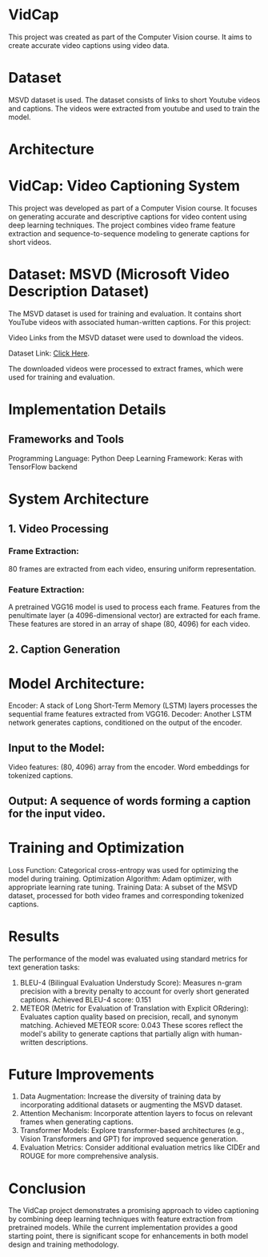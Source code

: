 # VidCap
This project was created as part of the Computer Vision course.
It aims to create accurate video captions using video data.

# Dataset
MSVD dataset is used. The dataset consists of links to short Youtube videos and captions. The videos were extracted from youtube and used to train the model.

# Architecture

# VidCap: Video Captioning System
This project was developed as part of a Computer Vision course. It focuses on generating accurate and descriptive captions for video content using deep learning techniques. The project combines video frame feature extraction and sequence-to-sequence modeling to generate captions for short videos.

# Dataset: MSVD (Microsoft Video Description Dataset)
The MSVD dataset is used for training and evaluation. It contains short YouTube videos with associated human-written captions. For this project:

Video Links from the MSVD dataset were used to download the videos. 

Dataset Link: [Click Here](https://www.kaggle.com/datasets/vtrnanh/msvd-dataset-corpus).

The downloaded videos were processed to extract frames, which were used for training and evaluation.

# Implementation Details

## Frameworks and Tools
Programming Language: Python
Deep Learning Framework: Keras with TensorFlow backend

# System Architecture

## 1. Video Processing
### Frame Extraction:
80 frames are extracted from each video, ensuring uniform representation.

### Feature Extraction:
A pretrained VGG16 model is used to process each frame.
Features from the penultimate layer (a 4096-dimensional vector) are extracted for each frame.
These features are stored in an array of shape (80, 4096) for each video.

## 2. Caption Generation
# Model Architecture:

Encoder: A stack of Long Short-Term Memory (LSTM) layers processes the sequential frame features extracted from VGG16.
Decoder: Another LSTM network generates captions, conditioned on the output of the encoder.

## Input to the Model:
Video features: (80, 4096) array from the encoder.
Word embeddings for tokenized captions.

## Output: A sequence of words forming a caption for the input video.

# Training and Optimization
Loss Function: Categorical cross-entropy was used for optimizing the model during training.
Optimization Algorithm: Adam optimizer, with appropriate learning rate tuning.
Training Data: A subset of the MSVD dataset, processed for both video frames and corresponding tokenized captions.

# Results
The performance of the model was evaluated using standard metrics for text generation tasks:
1. BLEU-4 (Bilingual Evaluation Understudy Score): Measures n-gram precision with a brevity penalty to account for overly short generated captions.
Achieved BLEU-4 score: 0.151
2. METEOR (Metric for Evaluation of Translation with Explicit ORdering): Evaluates caption quality based on precision, recall, and synonym matching.
Achieved METEOR score: 0.043
These scores reflect the model's ability to generate captions that partially align with human-written descriptions.

# Future Improvements
1. Data Augmentation: Increase the diversity of training data by incorporating additional datasets or augmenting the MSVD dataset.
2. Attention Mechanism: Incorporate attention layers to focus on relevant frames when generating captions.
3. Transformer Models: Explore transformer-based architectures (e.g., Vision Transformers and GPT) for improved sequence generation.
4. Evaluation Metrics: Consider additional evaluation metrics like CIDEr and ROUGE for more comprehensive analysis.

# Conclusion
The VidCap project demonstrates a promising approach to video captioning by combining deep learning techniques with feature extraction from pretrained models. While the current implementation provides a good starting point, there is significant scope for enhancements in both model design and training methodology.
